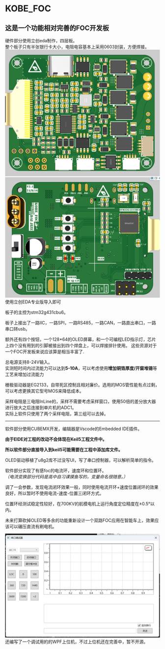 # KOBE_FOC

## 这是一个功能相对完善的FOC开发板

硬件部分使用立创eda制作，四层板。   
整个板子只有半张银行卡大小，电阻电容基本上采用0603封装，方便焊接。
![背面](./Image/back.png)
![正面](./Image/front.png)
使用立创EDA专业版导入即可

板子的主控为stm32g431cbu6。

板子上接出了一路IIC，一路SPI，一路RS485，一路CAN，一路直出串口，一路串口转usb。

额外还有四个按钮，一个128*64的OLED屏幕，和一个可编程LED指示灯，芯片上四个没有用到的引脚被接出到四个焊盘上，可以焊接排针使用。
这些资源对于一个FOC开发板来说应该算是相当丰富了.

总电源支持8-24V输入。     
实测短时间内过流能力可以达到**5-10A**，可以考虑使用**增加铜箔厚度/开窗堆锡**等工艺来增加过流能力

栅极驱动器是EG2133，自带死区控制且相对廉价。选用的MOS管性能有点过剩，可以考虑更换其它型号MOS来降低成本。

采样电阻是三电阻InLine的，采样不需要考虑采样窗口，使用50倍的差分放大器进行放大之后连接到单片机的ADC1。   
实际上软件只使用了两个采样电阻，第三组可以去掉。

***************************************************************

软件部分使用CUBEMX开发，编辑器是Vscode的Embedded IDE插件。

__由于EIDE对工程的改动不会体现在Keil5工程文件中。__

__所以软件部分直接导入到keil5可能需要在工程中添加库文件。__

OLED驱动移植了u8g2库不过没写UI，写了串口控制器，可以解析简单的指令。

软件部分实现了有感foc的电流环，速度环和位置环。   
*（电流变换部分代码是高中自习课摸鱼写的，变量命名很随意。）*

调了一会参数，发现电流闭环效果一般，同时使用电流开环+速度位置闭环的效果良好，所以暂时不使用电流-速度-位置三闭环方式。

位置环经测试稳定性较好，在700KV的航模电机上运行角度定位精度在±0.5°以内。

未来打算砍掉OLED等多余的功能重新设计一个双路FOC应用在智能车上，效果应该可以碾压直流有刷电机。

![正面](./Image/Upper_UI.png)
还编写了一个调试用的的WPF上位机，不过上位机还在完善中，暂不开源。
